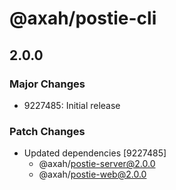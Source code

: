 # @axah/postie-cli

## 2.0.0

### Major Changes

- 9227485: Initial release

### Patch Changes

- Updated dependencies [9227485]
  - @axah/postie-server@2.0.0
  - @axah/postie-web@2.0.0
